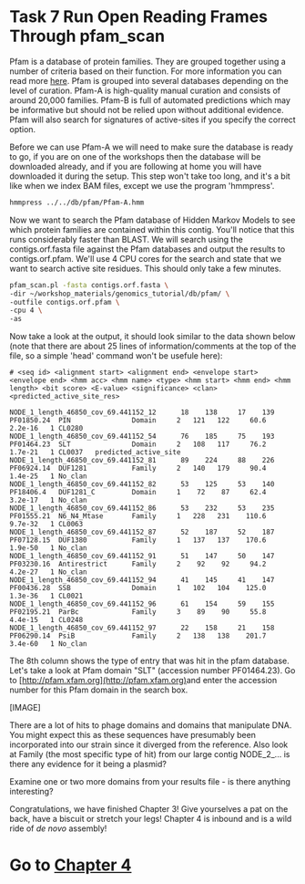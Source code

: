 # Task 7 Run Open Reading Frames Through pfam_scan
Pfam is a database of protein families. They are grouped together using a number of criteria based on their function. For more information you can read more [here](http://en.wikipedia.org/wiki/Pfam). Pfam is grouped into several databases depending on the level of curation. Pfam-A is high-quality manual curation and consists of around 20,000 families. Pfam-B is full of automated predictions which may be informative but should not be relied upon without additional evidence. Pfam will also search for signatures of active-sites if you specify the correct option.

Before we can use Pfam-A we will need to make sure the database is ready to go, if you are on one of the workshops then the database will be downloaded already, and if you are following at home you will have downloaded it during the setup. This step won't take too long, and it's a bit like when we index BAM files, except we use the program 'hmmpress'.

```bash
hmmpress ../../db/pfam/Pfam-A.hmm
```

Now we want to search the Pfam database of Hidden Markov Models to see which protein families are contained within this contig. You'll notice that this runs considerably faster than BLAST. We will search using
the contigs.orf.fasta file against the Pfam databases and output the results to contigs.orf.pfam. We'll use 4 CPU cores for the search and state that we want to search active site residues. This should only take a few minutes.

```bash
pfam_scan.pl -fasta contigs.orf.fasta \
-dir ~/workshop_materials/genomics_tutorial/db/pfam/ \
-outfile contigs.orf.pfam \
-cpu 4 \
-as
```

Now take a look at the output, it should look similar to the data shown below (note that there are about 25 lines of information/comments at the top of the file, so a simple 'head' command won't be usefule here):
```
# <seq id> <alignment start> <alignment end> <envelope start> <envelope end> <hmm acc> <hmm name> <type> <hmm start> <hmm end> <hmm length> <bit score> <E-value> <significance> <clan> <predicted_active_site_res>

NODE_1_length_46850_cov_69.441152_12      18    138     17    139 PF01850.24  PIN               Domain     2   121   122     60.6   2.2e-16   1 CL0280
NODE_1_length_46850_cov_69.441152_54      76    185     75    193 PF01464.23  SLT               Domain     2   108   117     76.2   1.7e-21   1 CL0037   predicted_active_site
NODE_1_length_46850_cov_69.441152_81      89    224     88    226 PF06924.14  DUF1281           Family     2   140   179     90.4   1.4e-25   1 No_clan
NODE_1_length_46850_cov_69.441152_82      53    125     53    140 PF18406.4   DUF1281_C         Domain     1    72    87     62.4   3.2e-17   1 No_clan
NODE_1_length_46850_cov_69.441152_86      53    232     53    235 PF01555.21  N6_N4_Mtase       Family     1   228   231    110.6   9.7e-32   1 CL0063
NODE_1_length_46850_cov_69.441152_87      52    187     52    187 PF07128.15  DUF1380           Family     1   137   137    170.6   1.9e-50   1 No_clan
NODE_1_length_46850_cov_69.441152_91      51    147     50    147 PF03230.16  Antirestrict      Family     2    92    92     94.2   4.2e-27   1 No_clan
NODE_1_length_46850_cov_69.441152_94      41    145     41    147 PF00436.28  SSB               Domain     1   102   104    125.0   1.3e-36   1 CL0021
NODE_1_length_46850_cov_69.441152_96      61    154     59    155 PF02195.21  ParBc             Family     3    89    90     55.8   4.4e-15   1 CL0248
NODE_1_length_46850_cov_69.441152_97      22    158     21    158 PF06290.14  PsiB              Family     2   138   138    201.7   3.4e-60   1 No_clan
```

The 8th column shows the type of entry that was hit in the pfam database. Let's take a look at Pfam domain "SLT" (accession number PF01464.23). Go to [http://pfam.xfam.org](http://pfam.xfam.org​)​ and enter the accession number for this Pfam domain in the search box.

[IMAGE]

There are a lot of hits to phage domains and domains that manipulate DNA. You might expect this as these sequences have presumably been incorporated into our strain since it diverged from the reference. Also look at Family (the most specific type of hit) from our large contig NODE_2_... is there any evidence for it being a plasmid?

Examine one or two more domains from your results file - is there anything interesting?

Congratulations, we have finished Chapter 3! Give yourselves a pat on the back, have a biscuit or stretch your legs! Chapter 4 is inbound and is a wild ride of *de novo* assembly! 

# Go to [Chapter 4](https://github.com/guyleonard/genomics_adventure/blob/release/chapter_4/task_1.md)
